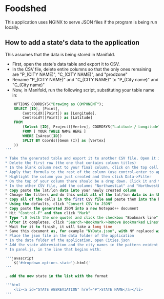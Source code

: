 Foodshed
========

This application uses NGINX to serve JSON files if the program is being run locally.


How to add a state's data to the application
--------------------------------------------
This assumes that the data is being stored in Manifold.
* First, open the state's data table and export it to CSV.
* In the CSV file, delete entire columns so that the only ones remaining are "P_(CITY NAME)", "C_(CITY NAME)", and "prodzone"
* Rename "P_(CITY NAME)" and "C_(CITY NAME)" to "P_(City name)" and "C_(City name)"
* Now, in Manifold, run the following script, substituting your table name in:

```sql
	OPTIONS COORDSYS("Drawing as COMPONENT");
	SELECT [ID], [Point],
		CentroidX([Point]) as [Longitude].
		CentroidY([Point]) as [Latitude]
	FROM
		(Select [ID], Project([Vertex], COORDSYS("Latitude / Longitude")) as [Point]
		FROM [ YOUR TABLE NAME HERE ] 
		WHERE IsArea([ID])
		SPLIT BY Coords([Geom (I)] as [Vertex]
	))
'''

* Take the generated table and export it to another CSV file. Open it in Excel.
* Delete the first row (the one that contains column titles)
* In the blank column next to your final column, click on the top cell. Type "=mod(row(), 4)" and hit enter
* Apply that formula to the rest of the column (use control-enter to apply a formula to many cells at once)
* Highlight the column you just created and then click Data->Filter
* On the top of your column there should be a drop down. Click it and then uncheck the boxes so the only value selected is 1
* In the other CSV file, add the columns "NorthwestLat" and "NorthwestLon" (or SoutheastLon/SoutheastLat or whatever direction this point corrosponds to. You may have to draw a chart.) Make sure the column names are right, they're parsed by that name in the application
* Copy paste the lat/lon data into your newly created column
* Chnage the filters and do this until all of the lat/lon data is in the first CSV file for all four corners of the grid
* Copy all of the cells in the first CSV file and paste them into the box at www.convertcsv.com/csv-to-json.htm
* Using the defaults, click "Convert CSV to JSON"
* Copy paste the generated JSON into a new Notepad++ document
* Hit "Control-F" and then click "Mark"
* Type ":0 (with the one quote) and click the checkbox "Bookmark line". Then click "Mark All"
* After it completes, click "Search->Bookmark->Remove Bookmarked Lines"
* Wait for it to finish, it will take a long time
* Save this document as, for example "NYData.json", with NY replaced with the new state's code
* Place the json file in the data folder of the application
* In the data folder of the application, open Cities.json
* Add the state abbreviation and the city names in the pattern evident in the file
* In panel.js, in the line that begins with:

'''javascript
	$('#dropdown-options-state').html('
'''

, add the new state in the list with the format

'''html
	<li><a id="STATE ABBREVIATION" href="#">STATE NAME</a></li>
'''